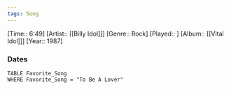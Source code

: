```yaml
---
tags: Song  
---
```

[Time:: 6:49]
[Artist:: [[Billy Idol]]]
[Genre:: Rock]
[Played:: ]
[Album:: [[Vital Idol]]]
[Year:: 1987]
### Dates
````dataview
TABLE Favorite_Song
WHERE Favorite_Song = "To Be A Lover"
````